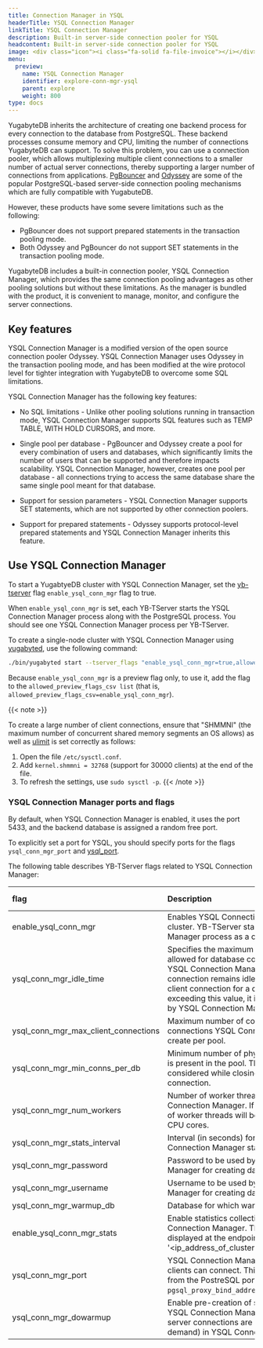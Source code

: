 ```yaml
---
title: Connection Manager in YSQL
headerTitle: YSQL Connection Manager
linkTitle: YSQL Connection Manager
description: Built-in server-side connection pooler for YSQL
headcontent: Built-in server-side connection pooler for YSQL
image: <div class="icon"><i class="fa-solid fa-file-invoice"></i></div>
menu:
  preview:
    name: YSQL Connection Manager
    identifier: explore-conn-mgr-ysql
    parent: explore
    weight: 800
type: docs
---
```


YugabyteDB inherits the architecture of creating one backend process for every connection to the database from PostgreSQL. These backend processes consume memory and CPU, limiting the number of connections YugabyteDB can support. To solve this problem, you can use a connection pooler, which allows multiplexing multiple client connections to a smaller number of actual server connections, thereby supporting a larger number of connections from applications. [PgBouncer](https://github.com/pgbouncer/pgbouncer) and [Odyssey](https://github.com/yandex/odyssey) are some of the popular PostgreSQL-based server-side connection pooling mechanisms which are fully compatible with YugabuteDB.

However, these products have some severe limitations such as the following:

- PgBouncer does not support prepared statements in the transaction pooling mode.
- Both Odyssey and PgBouncer do not support SET statements in the transaction pooling mode.

YugabyteDB includes a built-in connection pooler, YSQL Connection Manager, which provides the same connection pooling advantages as other pooling solutions but without these limitations. As the manager is bundled with the product, it is convenient to manage, monitor, and configure the server connections.

<!-- ----- Add Diagram---- -->

## Key features

YSQL Connection Manager is a modified version of the open source connection pooler Odyssey. YSQL Connection Manager uses Odyssey in the transaction pooling mode, and has been modified at the wire protocol level for tighter integration with YugabyteDB to overcome some SQL limitations.

YSQL Connection Manager has the following key features:

- No SQL limitations - Unlike other pooling solutions running in transaction mode, YSQL Connection Manager supports SQL features such as TEMP TABLE, WITH HOLD CURSORS, and more.

- Single pool per database - PgBouncer and Odyssey create a pool for every combination of users and databases, which significantly limits the number of users that can be supported and therefore impacts scalability. YSQL Connection Manager, however, creates one pool per database - all connections trying to access the same database share the same single pool meant for that database.

- Support for session parameters - YSQL Connection Manager supports SET statements, which are not supported by other connection poolers.

- Support for prepared statements - Odyssey supports protocol-level prepared statements and YSQL Connection Manager inherits this feature.

## Use YSQL Connection Manager

To start a YugabtyeDB cluster with YSQL Connection Manager, set the [yb-tserver](../../../reference/configuration/yb-tserver/) flag `enable_ysql_conn_mgr` flag to true.

When `enable_ysql_conn_mgr` is set, each YB-TServer starts the YSQL Connection Manager process along with the PostgreSQL process. You should see one YSQL Connection Manager process per YB-TServer.

To create a single-node cluster with YSQL Connection Manager using [yugabyted](../../../reference/configuration/yugabyted/), use the following  command:

```sh
./bin/yugabyted start --tserver_flags "enable_ysql_conn_mgr=true,allowed_preview_flags_csv=enable_ysql_conn_mgr" --ui false
```

Because `enable_ysql_conn_mgr` is a preview flag only, to use it, add the flag to the `allowed_preview_flags_csv list` (that is, `allowed_preview_flags_csv=enable_ysql_conn_mgr`).

{{< note >}}

To create a large number of client connections, ensure that "SHMMNI" (the maximum number of concurrent shared memory segments an OS allows) as well as [ulimit](../../../deploy/manual-deployment/system-config/#ulimits) is set correctly as follows:

1. Open the file `/etc/sysctl.conf`.
1. Add `kernel.shmmni = 32768` (support for 30000 clients) at the end of the file.
1. To refresh the settings, use `sudo sysctl -p`.
{{< /note >}}

### YSQL Connection Manager ports and flags

By default, when YSQL Connection Manager is enabled, it uses the port 5433, and the backend database is assigned a random free port.

To explicitly set a port for YSQL, you should specify ports for the flags `ysql_conn_mgr_port` and [ysql_port](../../../reference/configuration/yugabyted/#advanced-flags).

The following table describes YB-TServer flags related to YSQL Connection Manager:

| flag | Description | Default value |
|:---- | :---------- | :------------ |
| enable_ysql_conn_mgr | Enables YSQL Connection Manager for the cluster. YB-TServer starts a YSQL Connection Manager process as a child process. | false |
| ysql_conn_mgr_idle_time | Specifies the maximum idle time (in seconds) allowed for database connections created by YSQL Connection Manager. If a database connection remains idle without serving a client connection for a duration equal to, or exceeding this value, it is automatically closed by YSQL Connection Manager. | 60 |
| ysql_conn_mgr_max_client_connections | Maximum number of concurrent database connections YSQL Connection Manager can create per pool. | 10000 |
| ysql_conn_mgr_min_conns_per_db | Minimum number of physical connections that is present in the pool. This limit is not considered while closing a broken physical connection. | 1 |
| ysql_conn_mgr_num_workers | Number of worker threads used by YSQL Connection Manager. If set to 0, the number of worker threads will be half of the number of CPU cores. | 0 |
| ysql_conn_mgr_stats_interval | Interval (in seconds) for updating the YSQL Connection Manager statistics. | 10 |
| ysql_conn_mgr_password | Password to be used by YSQL Connection Manager for creating database connections. | yugabyte |
| ysql_conn_mgr_username | Username to be used by YSQL Connection Manager for creating database connections.| yugabyte |
| ysql_conn_mgr_warmup_db | Database for which warmup needs to be done. | yugabyte |
| enable_ysql_conn_mgr_stats | Enable statistics collection from YSQL Connection Manager. These statistics are displayed at the endpoint '<ip_address_of_cluster>:13000/connections'. | true |
| ysql_conn_mgr_port | YSQL Connection Manager port to which clients can connect. This must be different from the PostreSQL port set via `pgsql_proxy_bind_address`. | 5433 |
| ysql_conn_mgr_dowarmup | Enable pre-creation of server connections in YSQL Connection Manager. If set to false, the server connections are created lazily (on-demand) in YSQL Connection Manager. | false |
